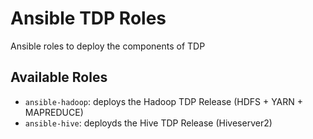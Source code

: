 # Ansible TDP Roles

Ansible roles to deploy the components of TDP 

## Available Roles

- `ansible-hadoop`: deploys the Hadoop TDP Release (HDFS + YARN + MAPREDUCE)
- `ansible-hive`: deployds the Hive TDP Release (Hiveserver2)
